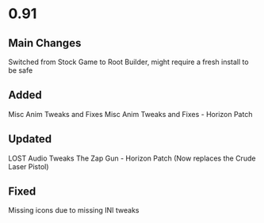 # 0.91
## Main Changes
Switched from Stock Game to Root Builder, might require a fresh install to be safe

## Added
Misc Anim Tweaks and Fixes
Misc Anim Tweaks and Fixes - Horizon Patch

## Updated
LOST Audio Tweaks
The Zap Gun - Horizon Patch (Now replaces the Crude Laser Pistol)

## Fixed
Missing icons due to missing INI tweaks